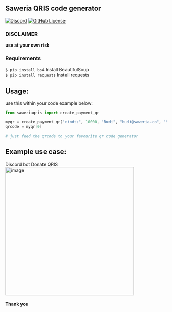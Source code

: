 ## Saweria QRIS code generator
[![Discord](https://img.shields.io/discord/878859506405228574)](https://discord.gg/GzjyMZnpb7)
[![GitHub License](https://img.shields.io/github/license/nindtz/saweriaqris)](https://mit-license.org/)




### DISCLAIMER

**use at your own risk**

### Requirements

`$ pip install bs4` Install BeautifulSoup <br>
`$ pip install requests` Install requests

## Usage:

use this within your code
example below:

```python
from saweriaqris import create_payment_qr

myqr = create_payment_qr("nindtz", 10000, "Budi", "budi@saweria.co", "Semangat!")
qrcode = myqr[0]

# just feed the qrcode to your favourite qr code generator
```

## Example use case:
Discord bot Donate QRIS<br>
<img width="401" alt="image" src="https://github.com/user-attachments/assets/f607cc45-5836-4c19-abe2-b2b1f8393d1b" />



#### Thank you
